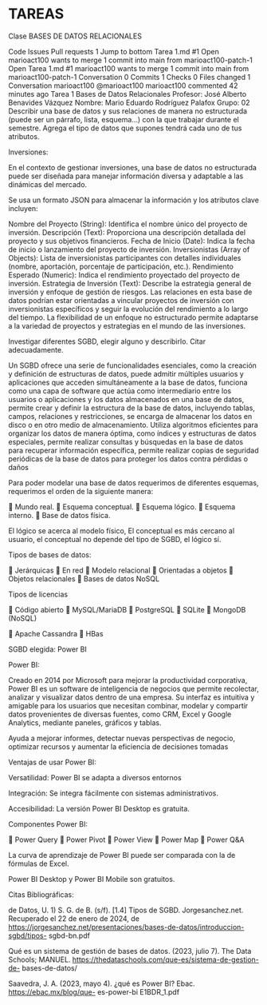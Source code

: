 # TAREAS 
Clase BASES DE DATOS RELACIONALES


Code
Issues
Pull requests
1
Jump to bottom
Tarea 1.md #1
 Open
marioact100 wants to merge 1 commit into main from marioact100-patch-1 
 Open
Tarea 1.md
#1
marioact100 wants to merge 1 commit into main from marioact100-patch-1
Conversation 0
Commits 1
Checks 0
Files changed 1
Conversation
marioact100
@marioact100 marioact100 commented 42 minutes ago
Tarea 1
Bases de Datos Relacionales
Profesor: José Alberto Benavides Vázquez
Nombre: Mario Eduardo Rodríguez Palafox
Grupo: 02
Describir una base de datos y sus relaciones de manera no estructurada
(puede ser un párrafo, lista, esquema...) con la que trabajar durante el
semestre. Agrega el tipo de datos que supones tendrá cada uno de tus
atributos.

Inversiones:

En el contexto de gestionar inversiones, una base de datos no estructurada puede
ser diseñada para manejar información diversa y adaptable a las dinámicas del
mercado.

Se usa un formato JSON para almacenar la información y los atributos clave
incluyen:

Nombre del Proyecto (String): Identifica el nombre único del proyecto de
inversión.
Descripción (Text): Proporciona una descripción detallada del proyecto y sus
objetivos financieros.
Fecha de Inicio (Date): Indica la fecha de inicio o lanzamiento del proyecto
de inversión.
Inversionistas (Array of Objects): Lista de inversionistas participantes con
detalles individuales (nombre, aportación, porcentaje de participación, etc.).
Rendimiento Esperado (Numeric): Indica el rendimiento proyectado del
proyecto de inversión.
Estrategia de Inversión (Text): Describe la estrategia general de inversión y
enfoque de gestión de riesgos.
Las relaciones en esta base de datos podrían estar orientadas a vincular proyectos
de inversión con inversionistas específicos y seguir la evolución del rendimiento a
lo largo del tiempo. La flexibilidad de un enfoque no estructurado permite adaptarse
a la variedad de proyectos y estrategias en el mundo de las inversiones.

Investigar diferentes SGBD, elegir alguno y describirlo. Citar adecuadamente.

Un SGBD ofrece una serie de funcionalidades esenciales, como la creación y
definición de estructuras de datos, puede admitir múltiples usuarios y aplicaciones
que acceden simultáneamente a la base de datos, funciona como una capa de
software que actúa como intermediario entre los usuarios o aplicaciones y los datos
almacenados en una base de datos, permite crear y definir la estructura de la base
de datos, incluyendo tablas, campos, relaciones y restricciones, se encarga de
almacenar los datos en disco o en otro medio de almacenamiento. Utiliza algoritmos
eficientes para organizar los datos de manera óptima, como índices y estructuras
de datos especiales, permite realizar consultas y búsquedas en la base de datos
para recuperar información específica, permite realizar copias de seguridad
periódicas de la base de datos para proteger los datos contra pérdidas o daños

Para poder modelar una base de datos requerimos de diferentes esquemas,
requerimos el orden de la siguiente manera:

 Mundo real.
 Esquema conceptual.
 Esquema lógico.
 Esquema interno.
 Base de datos física.

El lógico se acerca al modelo físico, El conceptual es más cercano al usuario, el
conceptual no depende del tipo de SGBD, el lógico sí.

Tipos de bases de datos:

 Jerárquicas
 En red
 Modelo relacional
 Orientadas a objetos
 Objetos relacionales
 Bases de datos NoSQL

Tipos de licencias

 Código abierto
 MySQL/MariaDB
 PostgreSQL
 SQLite
 MongoDB (NoSQL)

 Apache Cassandra
 HBas

SGBD elegida: Power BI

Power BI:

Creado en 2014 por Microsoft para mejorar la productividad corporativa, Power BI
es un software de inteligencia de negocios que permite recolectar, analizar y
visualizar datos dentro de una empresa. Su interfaz es intuitiva y amigable para los
usuarios que necesitan combinar, modelar y compartir datos provenientes de
diversas fuentes, como CRM, Excel y Google Analytics, mediante paneles, gráficos
y tablas.

Ayuda a mejorar informes, detectar nuevas perspectivas de negocio, optimizar
recursos y aumentar la eficiencia de decisiones tomadas

Ventajas de usar Power BI:

Versatilidad: Power BI se adapta a diversos entornos

Integración: Se integra fácilmente con sistemas administrativos.

Accesibilidad: La versión Power BI Desktop es gratuita.

Componentes Power BI:

 Power Query
 Power Pivot
 Power View
 Power Map
 Power Q&A

La curva de aprendizaje de Power BI puede ser comparada con la de fórmulas de
Excel.

Power BI Desktop y Power BI Mobile son gratuitos.

Citas Bibliográficas:

de Datos, U. 1) S. G. de B. (s/f). [1.4] Tipos de SGBD. Jorgesanchez.net.
Recuperado el 22 de enero de 2024, de
https://jorgesanchez.net/presentaciones/bases-de-datos/introduccion-sgbd/tipos-
sgbd-bn.pdf

Qué es un sistema de gestión de bases de datos. (2023, julio 7). The Data
Schools; MANUEL. https://thedataschools.com/que-es/sistema-de-gestion-de-
bases-de-datos/

Saavedra, J. A. (2023, mayo 4). ¿qué es Power BI? Ebac. https://ebac.mx/blog/que-
es-power-bi
E1BDR_1.pdf
